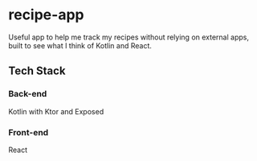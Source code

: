 # recipe-app
Useful app to help me track my recipes without relying on external apps, built to see what I think of Kotlin and React. 

## Tech Stack
### Back-end
Kotlin with Ktor and Exposed

### Front-end
React
